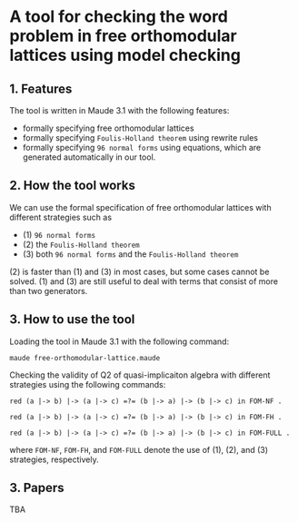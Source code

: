 # A tool for checking the word problem in free orthomodular lattices using model checking


## 1. Features
The tool is written in Maude 3.1 with the following features:

- formally specifying free orthomodular lattices
- formally specifying `Foulis-Holland theorem` using rewrite rules
- formally specifying `96 normal forms` using equations, which are generated automatically in our tool.

## 2. How the tool works

We can use the formal specification of free orthomodular lattices with different strategies such as

- (1) `96 normal forms`
- (2) the `Foulis-Holland theorem`
- (3) both `96 normal forms` and the `Foulis-Holland theorem`

(2) is faster than (1) and (3) in most cases, but some cases cannot be solved.
(1) and (3) are still useful to deal with terms that consist of more than two generators.

## 3. How to use the tool

Loading the tool in Maude 3.1 with the following command:

`maude free-orthomodular-lattice.maude`

Checking the validity of Q2 of quasi-implicaiton algebra with different strategies using the following commands:

`red (a |-> b) |-> (a |-> c) =?= (b |-> a) |-> (b |-> c) in FOM-NF .`

`red (a |-> b) |-> (a |-> c) =?= (b |-> a) |-> (b |-> c) in FOM-FH .`

`red (a |-> b) |-> (a |-> c) =?= (b |-> a) |-> (b |-> c) in FOM-FULL .`

where `FOM-NF`, `FOM-FH`, and `FOM-FULL` denote the use of (1), (2), and (3) strategies, respectively.

## 3. Papers
TBA
